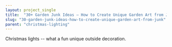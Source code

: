 ```yaml
---
layout: project_single
title:  "30+ Garden Junk Ideas – How to Create Unique Garden Art from Junk"
slug: "30-garden-junk-ideas-how-to-create-unique-garden-art-from-junk"
parent: "christmas-lighting"
---
```

Christmas lights -- what a fun unique outside decoration.